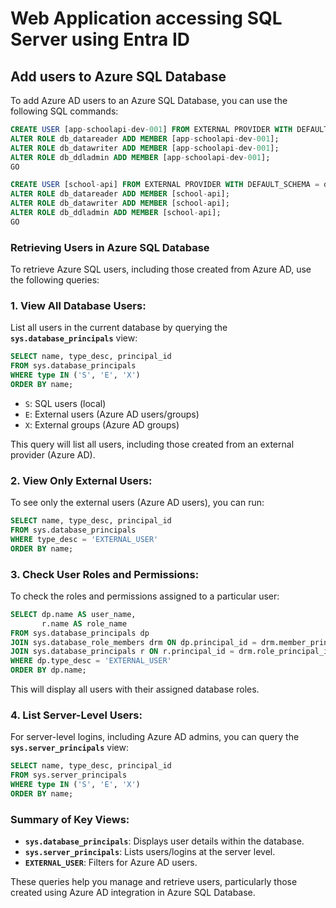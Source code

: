 # Web Application accessing SQL Server using Entra ID

## Add users to Azure SQL Database

To add Azure AD users to an Azure SQL Database, you can use the following SQL commands:

```sql
CREATE USER [app-schoolapi-dev-001] FROM EXTERNAL PROVIDER WITH DEFAULT_SCHEMA = dbo;
ALTER ROLE db_datareader ADD MEMBER [app-schoolapi-dev-001];
ALTER ROLE db_datawriter ADD MEMBER [app-schoolapi-dev-001];
ALTER ROLE db_ddladmin ADD MEMBER [app-schoolapi-dev-001];
GO

CREATE USER [school-api] FROM EXTERNAL PROVIDER WITH DEFAULT_SCHEMA = dbo;
ALTER ROLE db_datareader ADD MEMBER [school-api];
ALTER ROLE db_datawriter ADD MEMBER [school-api];
ALTER ROLE db_ddladmin ADD MEMBER [school-api];
GO
```

### Retrieving Users in Azure SQL Database

To retrieve Azure SQL users, including those created from Azure AD, use the following queries:

### 1. **View All Database Users**:

List all users in the current database by querying the **`sys.database_principals`** view:

```sql
SELECT name, type_desc, principal_id
FROM sys.database_principals
WHERE type IN ('S', 'E', 'X')
ORDER BY name;
```

- `S`: SQL users (local)
- `E`: External users (Azure AD users/groups)
- `X`: External groups (Azure AD groups)

This query will list all users, including those created from an external provider (Azure AD).

### 2. **View Only External Users**:

To see only the external users (Azure AD users), you can run:

```sql
SELECT name, type_desc, principal_id
FROM sys.database_principals
WHERE type_desc = 'EXTERNAL_USER'
ORDER BY name;
```

### 3. **Check User Roles and Permissions**:

To check the roles and permissions assigned to a particular user:

```sql
SELECT dp.name AS user_name,
       r.name AS role_name
FROM sys.database_principals dp
JOIN sys.database_role_members drm ON dp.principal_id = drm.member_principal_id
JOIN sys.database_principals r ON r.principal_id = drm.role_principal_id
WHERE dp.type_desc = 'EXTERNAL_USER'
ORDER BY dp.name;
```

This will display all users with their assigned database roles.

### 4. **List Server-Level Users**:

For server-level logins, including Azure AD admins, you can query the **`sys.server_principals`** view:

```sql
SELECT name, type_desc, principal_id
FROM sys.server_principals
WHERE type IN ('S', 'E', 'X')
ORDER BY name;
```

### Summary of Key Views:

- **`sys.database_principals`**: Displays user details within the database.
- **`sys.server_principals`**: Lists users/logins at the server level.
- **`EXTERNAL_USER`**: Filters for Azure AD users.

These queries help you manage and retrieve users, particularly those created using Azure AD integration in Azure SQL Database.
